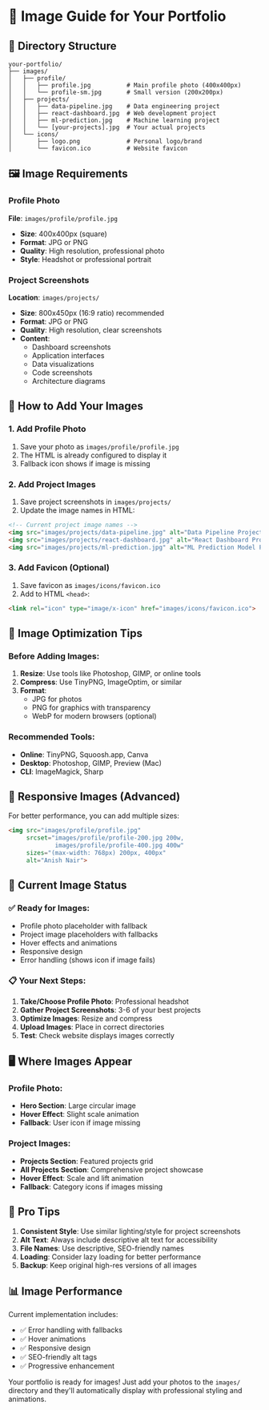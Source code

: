 # 📸 Image Guide for Your Portfolio

## 📁 Directory Structure
```
your-portfolio/
├── images/
│   ├── profile/
│   │   ├── profile.jpg          # Main profile photo (400x400px)
│   │   └── profile-sm.jpg       # Small version (200x200px)
│   ├── projects/
│   │   ├── data-pipeline.jpg    # Data engineering project
│   │   ├── react-dashboard.jpg  # Web development project
│   │   ├── ml-prediction.jpg    # Machine learning project
│   │   └── [your-projects].jpg  # Your actual projects
│   └── icons/
│       ├── logo.png             # Personal logo/brand
│       └── favicon.ico          # Website favicon
```

## 🖼️ Image Requirements

### Profile Photo
**File**: `images/profile/profile.jpg`
- **Size**: 400x400px (square)
- **Format**: JPG or PNG
- **Quality**: High resolution, professional photo
- **Style**: Headshot or professional portrait

### Project Screenshots
**Location**: `images/projects/`
- **Size**: 800x450px (16:9 ratio) recommended
- **Format**: JPG or PNG
- **Quality**: High resolution, clear screenshots
- **Content**:
  - Dashboard screenshots
  - Application interfaces
  - Data visualizations
  - Code screenshots
  - Architecture diagrams

## 📝 How to Add Your Images

### 1. Add Profile Photo
1. Save your photo as `images/profile/profile.jpg`
2. The HTML is already configured to display it
3. Fallback icon shows if image is missing

### 2. Add Project Images
1. Save project screenshots in `images/projects/`
2. Update the image names in HTML:

```html
<!-- Current project image names -->
<img src="images/projects/data-pipeline.jpg" alt="Data Pipeline Project">
<img src="images/projects/react-dashboard.jpg" alt="React Dashboard Project">
<img src="images/projects/ml-prediction.jpg" alt="ML Prediction Model Project">
```

### 3. Add Favicon (Optional)
1. Save favicon as `images/icons/favicon.ico`
2. Add to HTML `<head>`:
```html
<link rel="icon" type="image/x-icon" href="images/icons/favicon.ico">
```

## 🎨 Image Optimization Tips

### Before Adding Images:
1. **Resize**: Use tools like Photoshop, GIMP, or online tools
2. **Compress**: Use TinyPNG, ImageOptim, or similar
3. **Format**:
   - JPG for photos
   - PNG for graphics with transparency
   - WebP for modern browsers (optional)

### Recommended Tools:
- **Online**: TinyPNG, Squoosh.app, Canva
- **Desktop**: Photoshop, GIMP, Preview (Mac)
- **CLI**: ImageMagick, Sharp

## 📱 Responsive Images (Advanced)

For better performance, you can add multiple sizes:

```html
<img src="images/profile/profile.jpg"
     srcset="images/profile/profile-200.jpg 200w,
             images/profile/profile-400.jpg 400w"
     sizes="(max-width: 768px) 200px, 400px"
     alt="Anish Nair">
```

## 🔄 Current Image Status

### ✅ Ready for Images:
- Profile photo placeholder with fallback
- Project image placeholders with fallbacks
- Hover effects and animations
- Responsive design
- Error handling (shows icon if image fails)

### 📋 Your Next Steps:
1. **Take/Choose Profile Photo**: Professional headshot
2. **Gather Project Screenshots**: 3-6 of your best projects
3. **Optimize Images**: Resize and compress
4. **Upload Images**: Place in correct directories
5. **Test**: Check website displays images correctly

## 🖥️ Where Images Appear

### Profile Photo:
- **Hero Section**: Large circular image
- **Hover Effect**: Slight scale animation
- **Fallback**: User icon if image missing

### Project Images:
- **Projects Section**: Featured projects grid
- **All Projects Section**: Comprehensive project showcase
- **Hover Effect**: Scale and lift animation
- **Fallback**: Category icons if images missing

## 🚀 Pro Tips

1. **Consistent Style**: Use similar lighting/style for project screenshots
2. **Alt Text**: Always include descriptive alt text for accessibility
3. **File Names**: Use descriptive, SEO-friendly names
4. **Loading**: Consider lazy loading for better performance
5. **Backup**: Keep original high-res versions of all images

## 📊 Image Performance

Current implementation includes:
- ✅ Error handling with fallbacks
- ✅ Hover animations
- ✅ Responsive design
- ✅ SEO-friendly alt tags
- ✅ Progressive enhancement

Your portfolio is ready for images! Just add your photos to the `images/` directory and they'll automatically display with professional styling and animations.